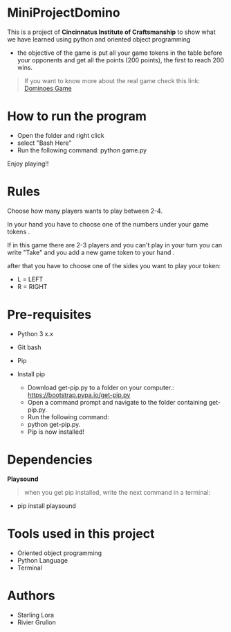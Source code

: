 # MiniProjectDomino

 This is a project of **Cincinnatus Institute of Craftsmanship** to show what we have learned using python and oriented object programming
 
 * the objective of the game is put all your game tokens in the table before your opponents and get all the points (200  points), the first to reach 200 wins.

> If you want to know more about the real game check this link: 
      [Dominoes Game](https://en.wikipedia.org/wiki/Dominoes)
      
# How to run the program 

 * Open the folder and right click
 * select "Bash Here"
 * Run the following command: python game.py
 
 Enjoy playing!!
 
 
# Rules 



Choose how many players wants to play between 2-4.

In your hand you have to choose one of the numbers under your game tokens .

If in this game there are 2-3 players and you can't play in your turn you can write "Take" and you add a new game token to your hand .

after that you have to choose one of the sides you want to play your token:

* L = LEFT
* R = RIGHT





# Pre-requisites

* Python 3 x.x
* Git bash
* Pip



* Install pip
  

   * Download get-pip.py to a folder on your computer.: https://bootstrap.pypa.io/get-pip.py
   * Open a command prompt and navigate to the folder containing get-pip.py.
   * Run the following command:
   * python get-pip.py.
   * Pip is now installed!
   
 # Dependencies
 
  **Playsound**
  
  > when you get pip installed, write the next command in a terminal:
  * pip install playsound


# Tools used in this project

 * Oriented object programming
 * Python Language
 * Terminal 


# Authors

* Starling Lora
* Rivier Grullon
